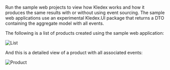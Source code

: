 Run the sample web projects to view how Kledex works and how it produces the same results with or without using event sourcing. The sample web applications use an experimental Kledex.UI package that returns a DTO containing the aggregate model with all events.

The following is a list of products created using the sample web application:

![List](https://github.com/lucabriguglia/Kledex/blob/master/docs/images/list.PNG)

And this is a detailed view of a product with all associated events:

![Product](https://github.com/lucabriguglia/Kledex/blob/master/docs/images/product.PNG)